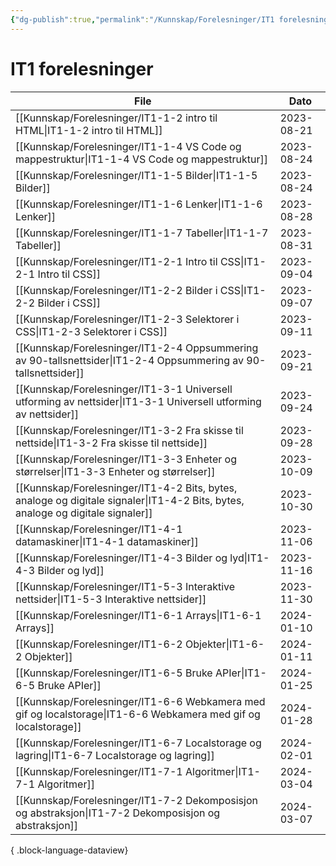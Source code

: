 ```yaml
---
{"dg-publish":true,"permalink":"/Kunnskap/Forelesninger/IT1 forelesninger/","title":"IT1 forelesninger","tags":["it1"]}
---
```



# IT1 forelesninger

| File                                                                                                                               | Dato       |
| ---------------------------------------------------------------------------------------------------------------------------------- | ---------- |
| [[Kunnskap/Forelesninger/IT1-1-2 intro til HTML\|IT1-1-2 intro til HTML]]                                                       | 2023-08-21 |
| [[Kunnskap/Forelesninger/IT1-1-4 VS Code og mappestruktur\|IT1-1-4 VS Code og mappestruktur]]                                   | 2023-08-24 |
| [[Kunnskap/Forelesninger/IT1-1-5 Bilder\|IT1-1-5 Bilder]]                                                                       | 2023-08-24 |
| [[Kunnskap/Forelesninger/IT1-1-6 Lenker\|IT1-1-6 Lenker]]                                                                       | 2023-08-28 |
| [[Kunnskap/Forelesninger/IT1-1-7 Tabeller\|IT1-1-7 Tabeller]]                                                                   | 2023-08-31 |
| [[Kunnskap/Forelesninger/IT1-2-1 Intro til CSS\|IT1-2-1 Intro til CSS]]                                                         | 2023-09-04 |
| [[Kunnskap/Forelesninger/IT1-2-2 Bilder i CSS\|IT1-2-2 Bilder i CSS]]                                                           | 2023-09-07 |
| [[Kunnskap/Forelesninger/IT1-2-3 Selektorer i CSS\|IT1-2-3 Selektorer i CSS]]                                                   | 2023-09-11 |
| [[Kunnskap/Forelesninger/IT1-2-4 Oppsummering av 90-tallsnettsider\|IT1-2-4 Oppsummering av 90-tallsnettsider]]                 | 2023-09-21 |
| [[Kunnskap/Forelesninger/IT1-3-1 Universell utforming av nettsider\|IT1-3-1 Universell utforming av nettsider]]                 | 2023-09-24 |
| [[Kunnskap/Forelesninger/IT1-3-2 Fra skisse til nettside\|IT1-3-2 Fra skisse til nettside]]                                     | 2023-09-28 |
| [[Kunnskap/Forelesninger/IT1-3-3 Enheter og størrelser\|IT1-3-3 Enheter og størrelser]]                                         | 2023-10-09 |
| [[Kunnskap/Forelesninger/IT1-4-2 Bits, bytes, analoge og digitale signaler\|IT1-4-2 Bits, bytes, analoge og digitale signaler]] | 2023-10-30 |
| [[Kunnskap/Forelesninger/IT1-4-1 datamaskiner\|IT1-4-1 datamaskiner]]                                                           | 2023-11-06 |
| [[Kunnskap/Forelesninger/IT1-4-3 Bilder og lyd\|IT1-4-3 Bilder og lyd]]                                                         | 2023-11-16 |
| [[Kunnskap/Forelesninger/IT1-5-3 Interaktive nettsider\|IT1-5-3 Interaktive nettsider]]                                         | 2023-11-30 |
| [[Kunnskap/Forelesninger/IT1-6-1 Arrays\|IT1-6-1 Arrays]]                                                                       | 2024-01-10 |
| [[Kunnskap/Forelesninger/IT1-6-2 Objekter\|IT1-6-2 Objekter]]                                                                   | 2024-01-11 |
| [[Kunnskap/Forelesninger/IT1-6-5 Bruke APIer\|IT1-6-5 Bruke APIer]]                                                             | 2024-01-25 |
| [[Kunnskap/Forelesninger/IT1-6-6 Webkamera med gif og localstorage\|IT1-6-6 Webkamera med gif og localstorage]]                 | 2024-01-28 |
| [[Kunnskap/Forelesninger/IT1-6-7 Localstorage og lagring\|IT1-6-7 Localstorage og lagring]]                                     | 2024-02-01 |
| [[Kunnskap/Forelesninger/IT1-7-1 Algoritmer\|IT1-7-1 Algoritmer]]                                                               | 2024-03-04 |
| [[Kunnskap/Forelesninger/IT1-7-2 Dekomposisjon og abstraksjon\|IT1-7-2 Dekomposisjon og abstraksjon]]                           | 2024-03-07 |

{ .block-language-dataview}
